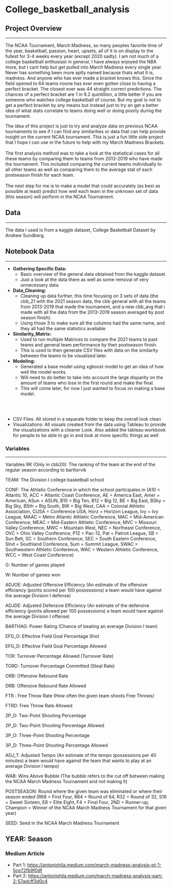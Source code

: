 # College_basketball_analysis

## Project Overview
---
The NCAA Tournament, March Madness, so many peoples favorite time of the year, basketball, passion, heart, upsets, all of it is on display to the fullest for 3-4 weeks every year (except 2020 sadly). I am not much of a college basketball enthusiast in general, I have always enjoyed the NBA more, but I cant help but get pulled into March Madness every single year. Never has something been more aptly named because thats what it is, madness. And anyone who has ever made a bracket knows this. Since the field opened to 64 teams noone has ever even gotten close to having a perfect bracket. The closest ever was 44 straight correct predictions. The chances of a perfect bracket are 1 in 9.2 quintillion, a little better if you are someone who watches college basketball of course. But my goal is not to get a perfect bracket by any means but instead just to try an get a better idea of what stats correlate to teams doing well or doing poorly during the tournament.

The idea of this project is just to try and analyze data on previous NCAA tournaments to see if I can find any similarities or data that can help provide insight on the current NCAA tournament. This is just a fun little side project that I hope I can use in the future to help with my March Madness Brackets.
<br>
<br>
The first analysis method was to take a look at the statistical cases for all these teams by comparing them to teams from 2013-2019 who have made the tournament. This included comparing the current teams individually to all other teams as well as comparing them to the average stat of each postseason finish for each team.
<br>
<br>
The next step for me is to make a model that could accurately (as best as possible at least) predict how well each team in the unknown set of data (this season) will perform in the NCAA Tournament.

## Data
---
The data I used is from a kaggle dataset, College Basketball Dataset by Andrew Sundberg. 

## Notebook Data
---
- **Gathering Specific Data:** <br>
    - Basic overview of the general data obtained from the kaggle dataset.<br>
    - Just a look at the data there as well as some removal of very unnecessary data.
- **Data_Cleaning:** <br>
    - Cleaning up data further, this time focusing on 3 sets of data (the cbb_21 with the 2021 season data, the cbb general with all the teams from 2013-2019 that made the tournament, and a new cbb_avg that i made with all the data from the 2013-2019 season averaged by post season finish). <br>
    - Using those 3 to make sure all the columns had the same name, and they all had the same statistics available
- **Similarity_Matrix:** <br>
    - Used to run multiple Matrices to compare the 2021 teams to past teams and general team performance by their postseason finish. <br>
    - This is used to then generate CSV files with data on the similarity between the teams to be visualized later.
- **Modeling:** <br>
    - Generated a base model using xgboost model to get an idea of how well the model works. <br>
    - Will need to do better to take into account the large disparity on the amount of teams who lose in the first round and make the final. <br>
    - This will come later, for now I just wanted to focus on making a base model.
<br>
<br>

- CSV Files: All stored in a separate folder to keep the overall look clean
- Visualizations: All visuals created from the data using Tableau to provide the visualizations with a cleaner Look. Also added the tableau workbook for people to be able to go in and look at more specific things as well

### Variables
---
Variables
RK (Only in cbb20): The ranking of the team at the end of the regular season according to barttorvik

TEAM: The Division I college basketball school

CONF: The Athletic Conference in which the school participates in (A10 = Atlantic 10, ACC = Atlantic Coast Conference, AE = America East, Amer = American, ASun = ASUN, B10 = Big Ten, B12 = Big 12, BE = Big East, BSky = Big Sky, BSth = Big South, BW = Big West, CAA = Colonial Athletic Association, CUSA = Conference USA, Horz = Horizon League, Ivy = Ivy League, MAAC = Metro Atlantic Athletic Conference, MAC = Mid-American Conference, MEAC = Mid-Eastern Athletic Conference, MVC = Missouri Valley Conference, MWC = Mountain West, NEC = Northeast Conference, OVC = Ohio Valley Conference, P12 = Pac-12, Pat = Patriot League, SB = Sun Belt, SC = Southern Conference, SEC = South Eastern Conference, Slnd = Southland Conference, Sum = Summit League, SWAC = Southwestern Athletic Conference, WAC = Western Athletic Conference, WCC = West Coast Conference)

G: Number of games played

W: Number of games won

ADJOE: Adjusted Offensive Efficiency (An estimate of the offensive efficiency (points scored per 100 possessions) a team would have against the average Division I defense)

ADJDE: Adjusted Defensive Efficiency (An estimate of the defensive efficiency (points allowed per 100 possessions) a team would have against the average Division I offense)

BARTHAG: Power Rating (Chance of beating an average Division I team)

EFG_O: Effective Field Goal Percentage Shot

EFG_D: Effective Field Goal Percentage Allowed

TOR: Turnover Percentage Allowed (Turnover Rate)

TORD: Turnover Percentage Committed (Steal Rate)

ORB: Offensive Rebound Rate

DRB: Offensive Rebound Rate Allowed

FTR : Free Throw Rate (How often the given team shoots Free Throws)

FTRD: Free Throw Rate Allowed

2P_O: Two-Point Shooting Percentage

2P_D: Two-Point Shooting Percentage Allowed

3P_O: Three-Point Shooting Percentage

3P_D: Three-Point Shooting Percentage Allowed

ADJ_T: Adjusted Tempo (An estimate of the tempo (possessions per 40 minutes) a team would have against the team that wants to play at an average Division I tempo)

WAB: Wins Above Bubble (The bubble refers to the cut off between making the NCAA March Madness Tournament and not making it)

POSTSEASON: Round where the given team was eliminated or where their season ended (R68 = First Four, R64 = Round of 64, R32 = Round of 32, S16 = Sweet Sixteen, E8 = Elite Eight, F4 = Final Four, 2ND = Runner-up, Champion = Winner of the NCAA March Madness Tournament for that given year)

SEED: Seed in the NCAA March Madness Tournament

YEAR: Season
---
### Medium Article

- Part 1: https://antoniohila.medium.com/march-madness-analysis-pt-1-5ce72fb9f0df
- Part 2: https://antoniohila.medium.com/march-madness-analysis-part-2-57adcff3d0c4

